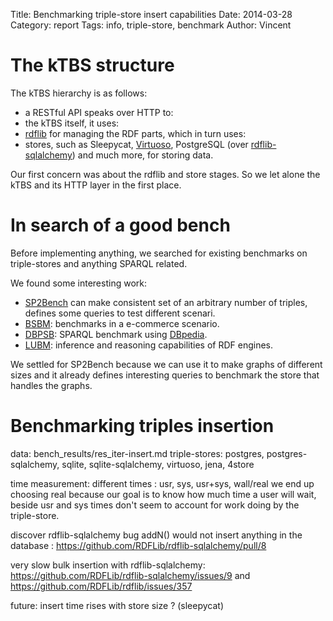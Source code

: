Title: Benchmarking triple-store insert capabilities
Date: 2014-03-28
Category: report
Tags: info, triple-store, benchmark
Author: Vincent


The kTBS structure
==================

The kTBS hierarchy is as follows:

- a RESTful API speaks over HTTP to:
- the kTBS itself, it uses:
- [rdflib][rdflib-docs] for managing the RDF parts, which in turn uses:
- stores, such as Sleepycat, [Virtuoso][virtuoso-home],
  PostgreSQL (over [rdflib-sqlalchemy][rdflib-sqlalchemy-github]) and much more, for storing data.

Our first concern was about the rdflib and store stages.
So we let alone the kTBS and its HTTP layer in the first place.


In search of a good bench
=========================

Before implementing anything, we searched for existing benchmarks on triple-stores and anything SPARQL related.

We found some interesting work:

- [SP2Bench][sp2bench] can make consistent set of an arbitrary number of triples,
  defines some queries to test different scenari.
- [BSBM][bsbm]: benchmarks in a e-commerce scenario.
- [DBPSB][dbpsb]: SPARQL benchmark using [DBpedia][dbpedia].
- [LUBM][lubm]: inference and reasoning capabilities of RDF engines.

We settled for SP2Bench because we can use it to make graphs of different sizes and it already defines interesting
queries to benchmark the store that handles the graphs.


Benchmarking triples insertion
==============================



data: bench_results/res_iter-insert.md
triple-stores: postgres, postgres-sqlalchemy, sqlite, sqlite-sqlalchemy, virtuoso, jena, 4store

time measurement: different times : usr, sys, usr+sys, wall/real
we end up choosing real because our goal is to know how much time a user will wait, beside usr and sys times don't seem
to account for work doing by the triple-store.

discover rdflib-sqlalchemy bug addN() would not insert anything in the database : https://github.com/RDFLib/rdflib-sqlalchemy/pull/8

very slow bulk insertion with rdflib-sqlalchemy: https://github.com/RDFLib/rdflib-sqlalchemy/issues/9
and https://github.com/RDFLib/rdflib/issues/357

future: insert time rises with store size ? (sleepycat)



[rdflib-docs]: https://rdflib.readthedocs.org/en/latest/
[rdflib-sqlalchemy-github]: https://github.com/RDFLib/rdflib-sqlalchemy
[virtuoso-home]: http://virtuoso.openlinksw.com/dataspace/doc/dav/wiki/Main/

[sp2bench]: http://dbis.informatik.uni-freiburg.de/forschung/projekte/SP2B/
[bsbm]: http://wifo5-03.informatik.uni-mannheim.de/bizer/berlinsparqlbenchmark/
[dbpsb]: http://aksw.org/Projects/DBPSB.html
[lubm]: http://aksw.org/Projects/DBPSB.html

[dbpedia]: http://dbpedia.org/About
